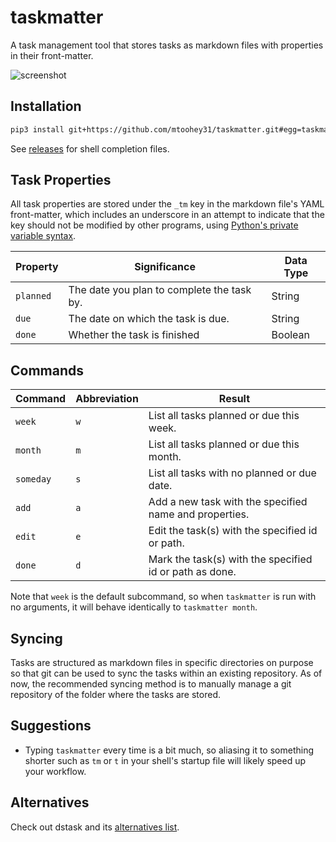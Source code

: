# taskmatter

A task management tool that stores tasks as markdown files with properties in their front-matter.

![screenshot](https://user-images.githubusercontent.com/36740602/149677423-c6cb4b8d-8098-4bfe-9ab1-ddb157708a0d.png)

## Installation

```sh
pip3 install git+https://github.com/mtoohey31/taskmatter.git#egg=taskmatter
```

See [releases](https://github.com/mtoohey31/taskmatter/releases) for shell completion files.

## Task Properties

All task properties are stored under the `_tm` key in the markdown file's YAML front-matter, which includes an underscore in an attempt to indicate that the key should not be modified by other programs, using [Python's private variable syntax](https://docs.python.org/3/tutorial/classes.html#private-variables).

| Property  | Significance                               | Data Type |
| --------- | ------------------------------------------ | --------- |
| `planned` | The date you plan to complete the task by. | String    |
| `due`     | The date on which the task is due.         | String    |
| `done`    | Whether the task is finished               | Boolean   |

## Commands

| Command   | Abbreviation | Result                                                  |
| --------- | ------------ | ------------------------------------------------------- |
| `week`    | `w`          | List all tasks planned or due this week.                |
| `month`   | `m`          | List all tasks planned or due this month.               |
| `someday` | `s`          | List all tasks with no planned or due date.             |
| `add`     | `a`          | Add a new task with the specified name and properties.  |
| `edit`    | `e`          | Edit the task(s) with the specified id or path.         |
| `done`    | `d`          | Mark the task(s) with the specified id or path as done. |

Note that `week` is the default subcommand, so when `taskmatter` is run with no arguments, it will behave identically to `taskmatter month`.

## Syncing

Tasks are structured as markdown files in specific directories on purpose so that git can be used to sync the tasks within an existing repository. As of now, the recommended syncing method is to manually manage a git repository of the folder where the tasks are stored.

## Suggestions

- Typing `taskmatter` every time is a bit much, so aliasing it to something shorter such as `tm` or `t` in your shell's startup file will likely speed up your workflow.

## Alternatives

Check out dstask and its [alternatives list](https://github.com/naggie/dstask#alternatives).
